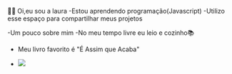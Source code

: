🙋‍♀️ Oi,eu sou a laura
-Estou aprendendo programação(Javascript)
-Utilizo esse espaço para compartilhar meus projetos

   -Um pouco sobre mim
   -No meu tempo livre eu leio e cozinho📚
   - Meu livro favorito é "É Assim que Acaba"

   - 
     ![](https://media.tenor.com/cbkhJKVDEDkAAAAC/harry-potter.gif)


